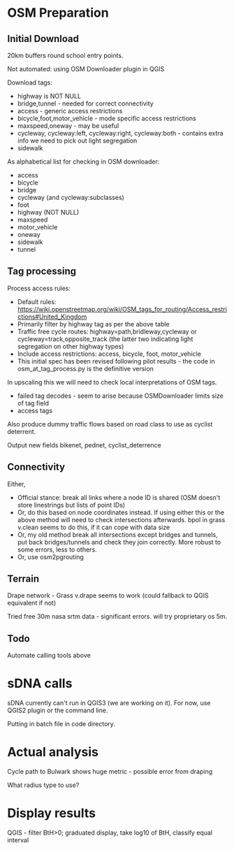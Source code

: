 # OSM Preparation

## Initial Download

20km buffers round school entry points. 

Not automated: using OSM Downloader plugin in QGIS

Download tags:
* highway is NOT NULL
* bridge,tunnel - needed for correct connectivity
* access - generic access restrictions
* bicycle,foot,motor_vehicle - mode specific access restrictions
* maxspeed,oneway - may be useful
* cycleway, cycleway:left, cycleway:right, cycleway:both - contains extra info we need to pick out light segregation
* sidewalk

As alphabetical list for checking in OSM downloader:

* access
* bicycle
* bridge
* cycleway (and cycleway:subclasses)
* foot
* highway (NOT NULL)
* maxspeed
* motor_vehicle
* oneway
* sidewalk
* tunnel

## Tag processing

Process access rules:

* Default rules: https://wiki.openstreetmap.org/wiki/OSM_tags_for_routing/Access_restrictions#United_Kingdom
* Primarily filter by highway tag as per the above table
* Traffic free cycle routes: highway=path,bridleway,cycleway or cycleway=track,opposite_track (the latter two indicating light segregation on other highway types)
* Include access restrictions: access, bicycle, foot, motor_vehicle
* This initial spec has been revised following pilot results - the code in osm_at_tag_process.py is the definitive version

In upscaling this we will need to check local interpretations of OSM tags.
* failed tag decodes - seem to arise because OSMDownloader limits size of tag field
* access tags

Also produce dummy traffic flows based on road class to use as cyclist deterrent.

Output new fields bikenet, pednet, cyclist_deterrence

## Connectivity

Either,
* Official stance: break all links where a node ID is shared (OSM doesn't store linestrings but lists of point IDs)
* Or, do this based on node coordinates instead. If using either this or the above method will need to check intersections afterwards. bpol in grass v.clean seems to do this, if it can cope with data size
* Or, my old method break all intersections except bridges and tunnels, put back bridges/tunnels and check they join correctly. More robust to some errors, less to others.
* Or, use osm2pgrouting

## Terrain

Drape network - Grass v.drape seems to work (could fallback to QGIS equivalent if not)

Tried free 30m nasa srtm data - significant errors. will try proprietary os 5m.

## Todo

Automate calling tools above

# sDNA calls

sDNA currently can't run in QGIS3 (we are working on it). For now, use QGIS2 plugin or the command line.

Putting in batch file in code directory.

# Actual analysis

Cycle path to Bulwark shows huge metric - possible error from draping

What radius type to use?

# Display results

QGIS - filter BtH>0; graduated display, take log10 of BtH, classify equal interval
